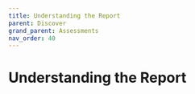```yaml
---
title: Understanding the Report
parent: Discover
grand_parent: Assessments
nav_order: 40
---
```


# Understanding the Report
